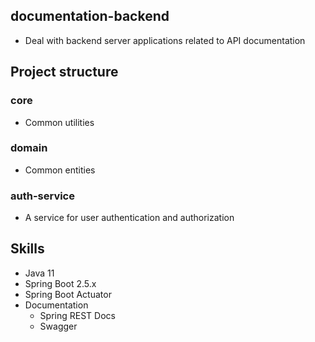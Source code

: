 ## documentation-backend
* Deal with backend server applications related to API documentation

## Project structure

### core
* Common utilities

### domain
* Common entities

### auth-service
* A service for user authentication and authorization 

## Skills
* Java 11
* Spring Boot 2.5.x
* Spring Boot Actuator
* Documentation
  * Spring REST Docs
  * Swagger
